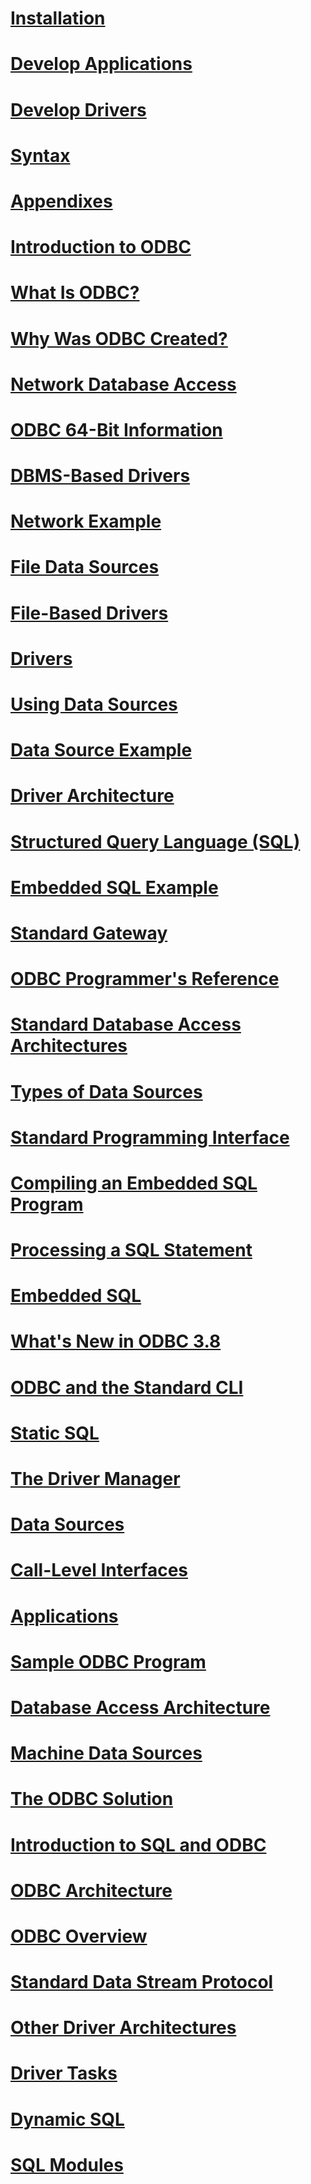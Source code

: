 # [Installation](./install/TOC.md)
# [Develop Applications](./develop-app/TOC.md)
# [Develop Drivers ](./develop-driver/TOC.md)
# [Syntax](./syntax/TOC.md)
# [Appendixes](./appendixes/TOC.md)

# [Introduction to ODBC](introduction-to-odbc.md)
# [What Is ODBC?](what-is-odbc.md)
# [Why Was ODBC Created?](why-was-odbc-created.md)
# [Network Database Access](network-database-access.md)
# [ODBC 64-Bit Information](odbc-64-bit-information.md)
# [DBMS-Based Drivers](dbms-based-drivers.md)
# [Network Example](network-example.md)
# [File Data Sources](file-data-sources.md)
# [File-Based Drivers](file-based-drivers.md)
# [Drivers](drivers.md)
# [Using Data Sources](using-data-sources.md)
# [Data Source Example](data-source-example.md)
# [Driver Architecture](driver-architecture.md)
# [Structured Query Language (SQL)](structured-query-language-sql.md)
# [Embedded SQL Example](embedded-sql-example.md)
# [Standard Gateway](standard-gateway.md)
# [ODBC Programmer's Reference](odbc-programmer-s-reference.md)
# [Standard Database Access Architectures](standard-database-access-architectures.md)
# [Types of Data Sources](types-of-data-sources.md)
# [Standard Programming Interface](standard-programming-interface.md)
# [Compiling an Embedded SQL Program](compiling-an-embedded-sql-program.md)
# [Processing a SQL Statement](processing-a-sql-statement.md)
# [Embedded SQL](embedded-sql.md)
# [What's New in ODBC 3.8](what-s-new-in-odbc-3-8.md)
# [ODBC and the Standard CLI](odbc-and-the-standard-cli.md)
# [Static SQL](static-sql.md)
# [The Driver Manager](the-driver-manager.md)
# [Data Sources](data-sources.md)
# [Call-Level Interfaces](call-level-interfaces.md)
# [Applications](applications.md)
# [Sample ODBC Program](sample-odbc-program.md)
# [Database Access Architecture](database-access-architecture.md)
# [Machine Data Sources](machine-data-sources.md)
# [The ODBC Solution](the-odbc-solution.md)
# [Introduction to SQL and ODBC](introduction-to-sql-and-odbc.md)
# [ODBC Architecture](odbc-architecture.md)
# [ODBC Overview](odbc-overview.md)
# [Standard Data Stream Protocol](standard-data-stream-protocol.md)
# [Other Driver Architectures](other-driver-architectures.md)
# [Driver Tasks](driver-tasks.md)
# [Dynamic SQL](dynamic-sql.md)
# [SQL Modules](sql-modules.md)